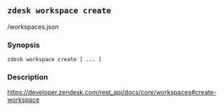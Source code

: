 ## `zdesk workspace create`

/workspaces.json

### Synopsis

    zdesk workspace create [ ... ]

### Description

https://developer.zendesk.com/rest_api/docs/core/workspaces#create-workspace

